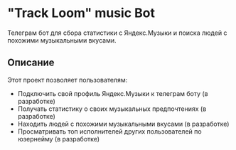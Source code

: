 # "Track Loom" music Bot

Телеграм бот для сбора статистики с Яндекс.Музыки и поиска людей с похожими музыкальными вкусами.

## Описание

Этот проект позволяет пользователям:
- Подключить свой профиль Яндекс.Музыки к телеграм боту (в разработке)
- Получать статистику о своих музыкальных предпочтениях (в разработке)
- Находить людей с похожими музыкальными вкусами (в разработке)
- Просматривать топ исполнителей других пользователей по юзернейму (в разработке)

